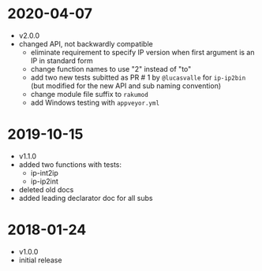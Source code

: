 # 2020-04-07
- v2.0.0
- changed API, not backwardly compatible
    + eliminate requirement to specify IP
      version when first argument is an IP in standard form
    + change function names to use "2" instead of "to"
    + add two new tests subitted as PR # 1 by `@lucasvalle` for
      `ip-ip2bin` (but modified for the new API and sub naming
      convention)
    + change module file suffix to `rakumod`
    + add Windows testing with `appveyor.yml`

# 2019-10-15
- v1.1.0
- added two functions with tests:
    + ip-int2ip
    + ip-ip2int
- deleted old docs
- added leading declarator doc for all subs


# 2018-01-24
- v1.0.0
- initial release
